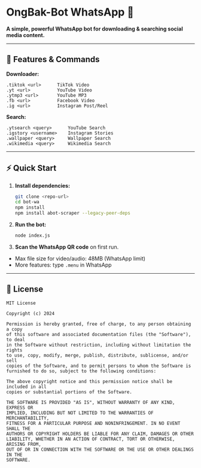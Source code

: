 # OngBak-Bot WhatsApp 🤖

**A simple, powerful WhatsApp bot for downloading & searching social media content.**

---

## 🚀 Features & Commands

**Downloader:**
```
.tiktok <url>      TikTok Video
.yt <url>          YouTube Video
.ytmp3 <url>       YouTube MP3
.fb <url>          Facebook Video
.ig <url>          Instagram Post/Reel
```

**Search:**
```
.ytsearch <query>      YouTube Search
.igstory <username>    Instagram Stories
.wallpaper <query>     Wallpaper Search
.wikimedia <query>     Wikimedia Search
```

---

## ⚡️ Quick Start

1. **Install dependencies:**
   ```bash
   git clone <repo-url>
   cd bot-wa
   npm install
   npm install abot-scraper --legacy-peer-deps
   ```
2. **Run the bot:**
   ```bash
   node index.js
   ```
3. **Scan the WhatsApp QR code** on first run.

- Max file size for video/audio: 48MB (WhatsApp limit)
- More features: type `.menu` in WhatsApp

---

## 📄 License

```
MIT License

Copyright (c) 2024

Permission is hereby granted, free of charge, to any person obtaining a copy
of this software and associated documentation files (the "Software"), to deal
in the Software without restriction, including without limitation the rights
to use, copy, modify, merge, publish, distribute, sublicense, and/or sell
copies of the Software, and to permit persons to whom the Software is
furnished to do so, subject to the following conditions:

The above copyright notice and this permission notice shall be included in all
copies or substantial portions of the Software.

THE SOFTWARE IS PROVIDED "AS IS", WITHOUT WARRANTY OF ANY KIND, EXPRESS OR
IMPLIED, INCLUDING BUT NOT LIMITED TO THE WARRANTIES OF MERCHANTABILITY,
FITNESS FOR A PARTICULAR PURPOSE AND NONINFRINGEMENT. IN NO EVENT SHALL THE
AUTHORS OR COPYRIGHT HOLDERS BE LIABLE FOR ANY CLAIM, DAMAGES OR OTHER
LIABILITY, WHETHER IN AN ACTION OF CONTRACT, TORT OR OTHERWISE, ARISING FROM,
OUT OF OR IN CONNECTION WITH THE SOFTWARE OR THE USE OR OTHER DEALINGS IN THE
SOFTWARE.
``` 